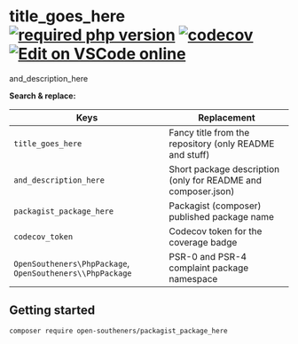 title_goes_here [![required php version](https://img.shields.io/packagist/php-v/open-southeners/packagist_package_here)](https://www.php.net/supported-versions.php) [![codecov](https://codecov.io/gh/open-southeners/packagist_package_here/branch/main/graph/badge.svg?token=codecov_token)](https://codecov.io/gh/open-southeners/packagist_package_here) [![Edit on VSCode online](https://img.shields.io/badge/vscode-edit%20online-blue?logo=visualstudiocode)](https://vscode.dev/github/open-southeners/packagist_package_here)
===

and_description_here

**Search & replace:**

| Keys                                                      | Replacement                                                   |
| --------------------------------------------------------- | ------------------------------------------------------------- |
| `title_goes_here`                                         | Fancy title from the repository (only README and stuff)       |
| `and_description_here`                                    | Short package description (only for README and composer.json) |
| `packagist_package_here`                                  | Packagist (composer) published package name                   |
| `codecov_token`                                           | Codecov token for the coverage badge                          |
| `OpenSoutheners\PhpPackage`, `OpenSoutheners\\PhpPackage` | PSR-0 and PSR-4 complaint package namespace                   |

## Getting started

```
composer require open-southeners/packagist_package_here
```
